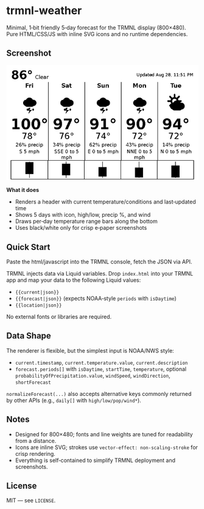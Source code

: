 # trmnl-weather

Minimal, 1‑bit friendly 5‑day forecast for the TRMNL display (800×480). Pure HTML/CSS/JS with inline SVG icons and no runtime dependencies.

## Screenshot

![TRMNL Weather example](docs/screenshot.png)

**What it does**
- Renders a header with current temperature/conditions and last‑updated time
- Shows 5 days with icon, high/low, precip %, and wind
- Draws per‑day temperature range bars along the bottom
- Uses black/white only for crisp e‑paper screenshots

## Quick Start

Paste the html/javascript into the TRMNL console, fetch the JSON via API.

TRMNL injects data via Liquid variables. Drop `index.html` into your TRMNL app and map your data to the following Liquid values:
- `{{current|json}}`
- `{{forecast|json}}` (expects NOAA‑style `periods` with `isDaytime`)
- `{{location|json}}`

No external fonts or libraries are required.

## Data Shape

The renderer is flexible, but the simplest input is NOAA/NWS style:
- `current.timestamp`, `current.temperature.value`, `current.description`
- `forecast.periods[]` with `isDaytime`, `startTime`, `temperature`, optional `probabilityOfPrecipitation.value`, `windSpeed`, `windDirection`, `shortForecast`

`normalizeForecast(...)` also accepts alternative keys commonly returned by other APIs (e.g., `daily[]` with `high/low/pop/wind*`).

## Notes

- Designed for 800×480; fonts and line weights are tuned for readability from a distance.
- Icons are inline SVG; strokes use `vector-effect: non-scaling-stroke` for crisp rendering.
- Everything is self‑contained to simplify TRMNL deployment and screenshots.

## License

MIT — see `LICENSE`.
